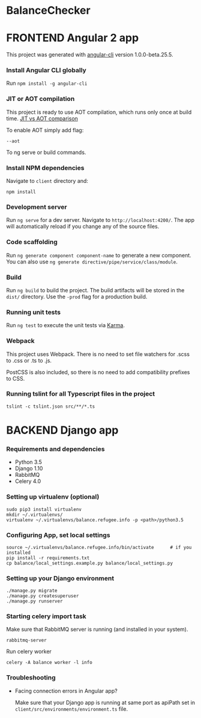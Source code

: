 # BalanceChecker

# FRONTEND Angular 2 app

This project was generated with [angular-cli](https://github.com/angular/angular-cli) version 1.0.0-beta.25.5.

### Install Angular CLI globally

Run `npm install -g angular-cli`

### JIT or AOT compilation

This project is ready to use AOT compilation, which runs only once at build time. 
[JIT vs AOT comparison](https://angular.io/docs/ts/latest/cookbook/aot-compiler.html#!#aot-jit)

To enable AOT simply add flag:

    --aot

To ng serve or build commands.

### Install NPM dependencies

Navigate to `client` directory and:

    npm install

### Development server
Run `ng serve` for a dev server. Navigate to `http://localhost:4200/`. The app will automatically reload if you change any of the source files.

### Code scaffolding

Run `ng generate component component-name` to generate a new component. You can also use `ng generate directive/pipe/service/class/module`.

### Build

Run `ng build` to build the project. The build artifacts will be stored in the `dist/` directory. Use the `-prod` flag for a production build.

### Running unit tests

Run `ng test` to execute the unit tests via [Karma](https://karma-runner.github.io).

### Webpack

This project uses Webpack. There is no need to set file watchers for .scss to .css or .ts to .js.

PostCSS is also included, so there is no need to add compatibility prefixes to CSS.

### Running tslint for all Typescript files in the project

    tslint -c tslint.json src/**/*.ts

# BACKEND Django app

### Requirements and dependencies
* Python 3.5
* Django 1.10
* RabbitMQ
* Celery 4.0

### Setting up virtualenv (optional)
    sudo pip3 install virtualenv
    mkdir ~/.virtualenvs/
    virtualenv ~/.virtualenvs/balance.refugee.info -p <path>/python3.5

### Configuring App, set local settings
    source ~/.virtualenvs/balance.refugee.info/bin/activate      # if you installed
    pip install -r requirements.txt
    cp balance/local_settings.example.py balance/local_settings.py
    
### Setting up your Django environment
    ./manage.py migrate
    ./manage.py createsuperuser
    ./manage.py runserver    
    
### Starting celery import task

Make sure that RabbitMQ server is running (and installed in your system).

    rabbitmq-server
    
Run celery worker
    
    celery -A balance worker -l info

### Troubleshooting

* Facing connection errors in Angular app?

    Make sure that your Django app is running at same port as apiPath set in `client/src/environments/environment.ts` file.
